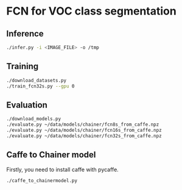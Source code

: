 # FCN for VOC class segmentation


## Inference

```bash
./infer.py -i <IMAGE_FILE> -o /tmp
```


## Training

```bash
./download_datasets.py
./train_fcn32s.py --gpu 0
```


## Evaluation

```bash
./download_models.py
./evaluate.py ~/data/models/chainer/fcn8s_from_caffe.npz
./evaluate.py ~/data/models/chainer/fcn16s_from_caffe.npz
./evaluate.py ~/data/models/chainer/fcn32s_from_caffe.npz
```


## Caffe to Chainer model

Firstly, you need to install caffe with pycaffe.

```bash
./caffe_to_chainermodel.py
```
